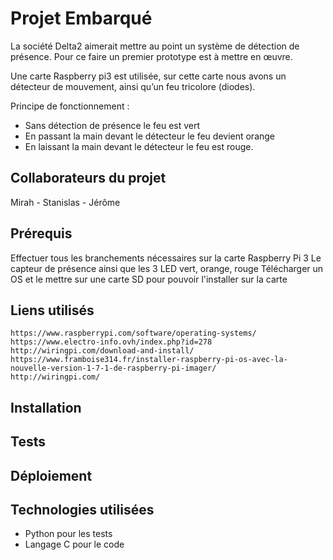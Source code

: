 # Projet Embarqué
La société Delta2 aimerait mettre au point un système de détection de présence. Pour ce faire un premier prototype est à mettre en œuvre.

Une carte Raspberry pi3 est utilisée, sur cette carte nous avons un détecteur de mouvement, ainsi qu’un feu tricolore (diodes).

Principe de fonctionnement : 
* Sans détection de présence le feu est vert
* En passant la main devant le détecteur le feu devient orange
* En laissant la main devant le détecteur le feu est rouge.


## Collaborateurs du projet
Mirah - Stanislas - Jérôme

## Prérequis
Effectuer tous les branchements nécessaires sur la carte Raspberry Pi 3
Le capteur de présence ainsi que les 3 LED vert, orange, rouge 
Télécharger un OS et le mettre sur une carte SD pour pouvoir l'installer sur la carte 

## Liens utilisés

```
https://www.raspberrypi.com/software/operating-systems/
https://www.electro-info.ovh/index.php?id=278
http://wiringpi.com/download-and-install/
https://www.framboise314.fr/installer-raspberry-pi-os-avec-la-nouvelle-version-1-7-1-de-raspberry-pi-imager/
http://wiringpi.com/
```


## Installation



## Tests



## Déploiement


## Technologies utilisées

* Python pour les tests
* Langage C pour le code

